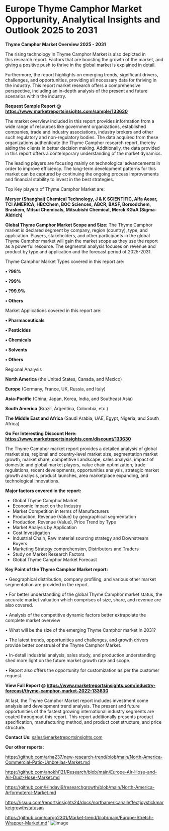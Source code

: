 # Europe Thyme Camphor Market Opportunity, Analytical Insights and Outlook 2025 to 2031

<Strong> Thyme Camphor Market Overview 2025 - 2031</strong>

The rising technology in Thyme Camphor Market is also depicted in this research report. Factors that are boosting the growth of the market, and giving a positive push to thrive in the global market is explained in detail.

Furthermore, the report highlights on emerging trends, significant drivers, challenges, and opportunities, providing all necessary data for thriving in the industry. This report market research offers a comprehensive perspective, including an in-depth analysis of the present and future scenarios within the industry.

<strong>Request Sample Report @ <a href=https://www.marketreportsinsights.com/sample/133630>https://www.marketreportsinsights.com/sample/133630</a></strong>

The market overview included in this report provides information from a wide range of resources like government organizations, established companies, trade and industry associations, industry brokers and other such regulatory and non-regulatory bodies. The data acquired from these organizations authenticate the Thyme Camphor research report, thereby aiding the clients in better decision making. Additionally, the data provided in this report offers a contemporary understanding of the market dynamics.

The leading players are focusing mainly on technological advancements in order to improve efficiency. The long-term development patterns for this market can be captured by continuing the ongoing process improvements and financial stability to invest in the best strategies.

Top Key players of Thyme Camphor Market are:

<strong>Meryer (Shanghai) Chemical Technology, J & K SCIENTIFIC, Alfa Aesar, TCI AMERICA, HBCChem, BOC Sciences, ABCR, BASF, Borsodchem, Braskem, Mitsui Chemicals, Mitsubishi Chemical, Merck KGaA (Sigma-Aldrich)</strong>

<strong><b>Global Thyme Camphor Market Scope and Size:</b></strong>
The Thyme Camphor market is declared segment by company, region (country), type, and application. Players, stakeholders, and other participants in the global Thyme Camphor market will gain the market scope as they use the report as a powerful resource. The segmental analysis focuses on revenue and product by type and application and the forecast period of 2025-2031.

Thyme Camphor Market Types covered in this report are:

<strong>• ?98%

• ?99%

• ?99.9%

• Others</strong>

Market Applications covered in this report are:

<strong>• Pharmaceuticals

• Pesticides

• Chemicals

• Solvents

• Others</strong> 

Regional Analysis

<strong>North America</strong> (the United States, Canada, and Mexico)

<strong>Europe</strong> (Germany, France, UK, Russia, and Italy)

<strong>Asia-Pacific</strong> (China, Japan, Korea, India, and Southeast Asia)

<strong>South America</strong> (Brazil, Argentina, Colombia, etc.)

<strong>The Middle East and Africa</strong> (Saudi Arabia, UAE, Egypt, Nigeria, and South Africa)

<strong>Go For Interesting Discount Here: <a href=https://www.marketreportsinsights.com/discount/133630>https://www.marketreportsinsights.com/discount/133630</a></strong>

The Thyme Camphor market report provides a detailed analysis of global market size, regional and country-level market size, segmentation market growth, market share, competitive Landscape, sales analysis, impact of domestic and global market players, value chain optimization, trade regulations, recent developments, opportunities analysis, strategic market growth analysis, product launches, area marketplace expanding, and technological innovations.

<strong><b>Major factors covered in the report:</b></strong>
<ul>
  <li>Global Thyme Camphor Market </li>
  <li>Economic Impact on the Industry</li>
  <li>Market Competition in terms of Manufacturers</li>
  <li>Production, Revenue (Value) by geographical segmentation</li>
  <li>Production, Revenue (Value), Price Trend by Type</li>
  <li>Market Analysis by Application</li>
  <li>Cost Investigation</li>
  <li>Industrial Chain, Raw material sourcing strategy and Downstream Buyers</li>
  <li>Marketing Strategy comprehension, Distributors and Traders</li>
  <li>Study on Market Research Factors</li>
  <li>Global Thyme Camphor Market Forecast</li>
</ul>

<strong><b>Key Point of the Thyme Camphor Market report:</b></strong>

• Geographical distribution, company profiling, and various other market segmentation are provided in the report.

• For better understanding of the global Thyme Camphor market status, the accurate market valuation which comprises of size, share, and revenue are also covered.

• Analysis of the competitive dynamic factors better extrapolate the complete market overview

• What will be the size of the emerging Thyme Camphor market in 2031?

• The latest trends, opportunities and challenges, and growth drivers provide better construal of the Thyme Camphor Market.

• In-detail industrial analysis, sales study, and production understanding shed more light on the future market growth rate and scope.

• Report also offers the opportunity for customization as per the customer request.

<strong><b>View Full Report @ <a href=https://www.marketreportsinsights.com/industry-forecast/thyme-camphor-market-2022-133630>https://www.marketreportsinsights.com/industry-forecast/thyme-camphor-market-2022-133630</a></b></strong>


At last, the Thyme Camphor Market report includes investment come analysis and development trend analysis. The present and future opportunities of the fastest growing international industry segments are coated throughout this report. This report additionally presents product specification, manufacturing method, and product cost structure, and price structure.

<strong>Contact Us:</strong>
sales@marketreportsinsights.com

<strong>Our other reports:</strong>

<a href=https://github.com/arha237/new-research-trend/blob/main/North-America-Commercial-Patio-Umbrellas-Market.md>https://github.com/arha237/new-research-trend/blob/main/North-America-Commercial-Patio-Umbrellas-Market.md</a>

<a href=https://github.com/anokhi121/Research/blob/main/Europe-Air-Hose-and-Air-Duct-Hose-Market.md>https://github.com/anokhi121/Research/blob/main/Europe-Air-Hose-and-Air-Duct-Hose-Market.md</a>

<a href=https://github.com/Hindavi9/researchgrowth/blob/main/North-America-Arformoterol-Market.md>https://github.com/Hindavi9/researchgrowth/blob/main/North-America-Arformoterol-Market.md</a>

<a href=https://issuu.com/reportsinsights24/docs/northamericahalleffectjoystickmarketgrowthstatusan>https://issuu.com/reportsinsights24/docs/northamericahalleffectjoystickmarketgrowthstatusan</a>

<a href=https://github.com/cargo2301/Market-trend/blob/main/Europe-Stretch-Wrapper-Market.md>https://github.com/cargo2301/Market-trend/blob/main/Europe-Stretch-Wrapper-Market.md</a>"
![image](https://github.com/user-attachments/assets/5f4cfde1-717c-4faa-9e47-3dbee21ebff6)
